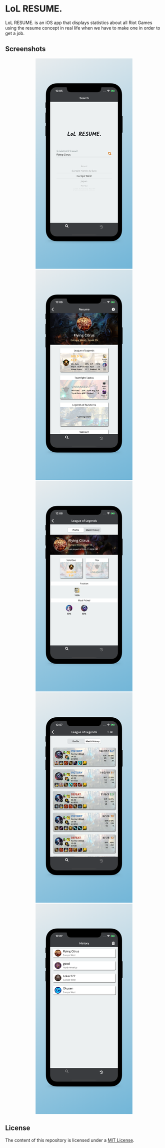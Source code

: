 # LoL RESUME.

LoL RESUME. is an iOS app that displays statistics about all Riot Games using the resume concept in real life when we have to make one in order to get a job.

## Screenshots

<p float="left" align="center">
    <img src="./README-IMAGES/screenshot-search.jpg" width="310" height="672">
    <img src="./README-IMAGES/screenshot-resume.jpg" width="310" height="672">
    <img src="./README-IMAGES/screenshot-profile.jpg" width="310" height="672">
    <img src="./README-IMAGES/screenshot-match_history.jpg" width="310" height="672">
    <img src="./README-IMAGES/screenshot-history.jpg" width="310" height="672">
</p>

## License

The content of this repository is licensed under a [MIT License](LICENSE).
